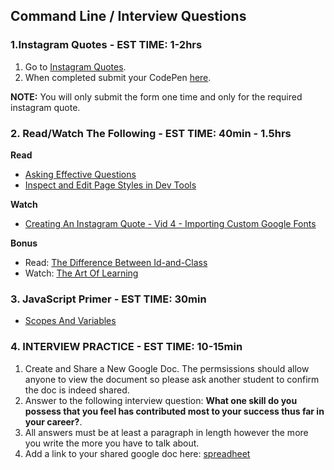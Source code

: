 ## Command Line / Interview Questions

### 1.Instagram Quotes - EST TIME: 1-2hrs

1. Go to [Instagram Quotes](./instagram-quotes.md).
2. When completed submit your CodePen [here](https://forms.gle/WUmrckYALGGUZjA27).  

**NOTE:** You will only submit the form one time and only for the required instagram quote.


### 2. Read/Watch The Following - EST TIME: 40min - 1.5hrs

**Read**

- [Asking Effective Questions](https://git.generalassemb.ly/ga-wdi-lessons/effective_questions)
- [Inspect and Edit Page Styles in Dev Tools](https://developers.google.com/web/tools/chrome-devtools/inspect-styles/)

**Watch**

- [Creating An Instagram Quote - Vid 4 - Importing Custom Google Fonts](https://www.youtube.com/playlist?list=PL_vCSejjQiPyr7dbj-oJ8vjttYid9VWsb)

**Bonus**
- Read: [The Difference Between Id-and-Class](https://css-tricks.com/the-difference-between-id-and-class/)
- Watch: [The Art Of Learning](https://www.youtube.com/watch?v=qS5Q5KPU_No)


### 3. JavaScript Primer - EST TIME: 30min

- [Scopes And Variables](https://git.generalassemb.ly/SEIR-1207/JS_Primer_Homework/tree/master/night_one)


### 4.  INTERVIEW PRACTICE - EST TIME: 10-15min

1.  Create and Share a New Google Doc. The permsissions should allow anyone to view the document so please ask another student to confirm the doc is indeed shared. 
2. Answer to the following interview question:
  **What one skill do you possess that you feel has contributed most to your success thus far in your career?**.
3. All answers must be at least a paragraph in length however the more you write the more you have to talk about.
4. Add a link to your shared google doc here: [spreadheet](https://docs.google.com/spreadsheets/d/1OXgRGHbumLaDg7Jukanh2SN-ejGRICdVw5WaBIsMWf8/edit?usp=sharing) 

